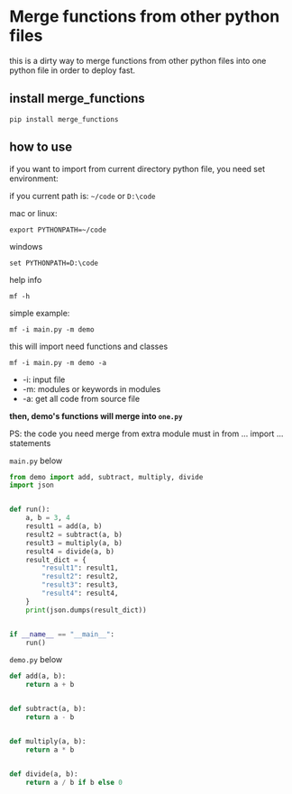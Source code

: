 # Merge functions from other python files

this is a dirty way to merge functions from other python files into one python file in order to deploy fast.


## install merge_functions

```
pip install merge_functions
```

## how to use

if you want to import from current directory python file, you need set environment:

if you current path is: `~/code` or `D:\code`

mac or linux: 

```
export PYTHONPATH=~/code
```

windows

```
set PYTHONPATH=D:\code
```

help info

```
mf -h
```

simple example: 

```
mf -i main.py -m demo
```

this will import need functions and classes


```
mf -i main.py -m demo -a
```

- -i: input file
- -m: modules or keywords in modules
- -a: get all code from source file

**then, demo's functions will merge into `one.py`**

PS: the code you need merge from extra module must in from ... import ... statements

`main.py` below

```python
from demo import add, subtract, multiply, divide
import json


def run():
    a, b = 3, 4
    result1 = add(a, b)
    result2 = subtract(a, b)
    result3 = multiply(a, b)
    result4 = divide(a, b)
    result_dict = {
        "result1": result1,
        "result2": result2,
        "result3": result3,
        "result4": result4,
    }
    print(json.dumps(result_dict))


if __name__ == "__main__":
    run()

```

`demo.py` below

```python
def add(a, b):
    return a + b


def subtract(a, b):
    return a - b


def multiply(a, b):
    return a * b


def divide(a, b):
    return a / b if b else 0

```




